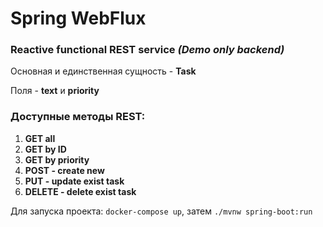 <h1>Spring WebFlux</h1>
<h3>Reactive functional REST service <i>(Demo only backend)</i></h3>
<p>Основная и единственная сущность - <b>Task</b></p>
<p>Поля - <b>text</b> и <b>priority</b></p>
<h3>Доступные методы REST:</h3>
<ol>
    <li><b>GET all</b></li>
    <li><b>GET by ID</b></li>
    <li><b>GET by priority</b></li>
    <li><b>POST - create new</b></li>
    <li><b>PUT - update exist task</b></li>
    <li><b>DELETE - delete exist task</b></li>
</ol>

<p>Для запуска проекта: <code>docker-compose up</code>, затем <code>./mvnw spring-boot:run</code></p>